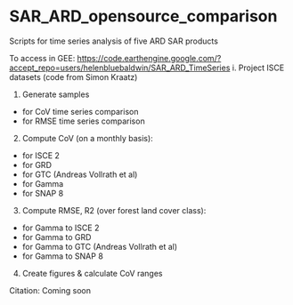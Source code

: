 # SAR_ARD_opensource_comparison

Scripts for time series analysis of five ARD SAR products 

To access in GEE: https://code.earthengine.google.com/?accept_repo=users/helenbluebaldwin/SAR_ARD_TimeSeries
i. Project ISCE datasets (code from Simon Kraatz)
1. Generate samples 
- for CoV time series comparison
- for RMSE time series comparison
2. Compute CoV (on a monthly basis):
- for ISCE 2
- for GRD
- for GTC (Andreas Vollrath et al)
- for Gamma
- for SNAP 8
3. Compute RMSE, R2 (over forest land cover class):
- for Gamma to ISCE 2
- for Gamma to GRD
- for Gamma to GTC (Andreas Vollrath et al)
- for Gamma to SNAP 8
4. Create figures & calculate CoV ranges

Citation: Coming soon
